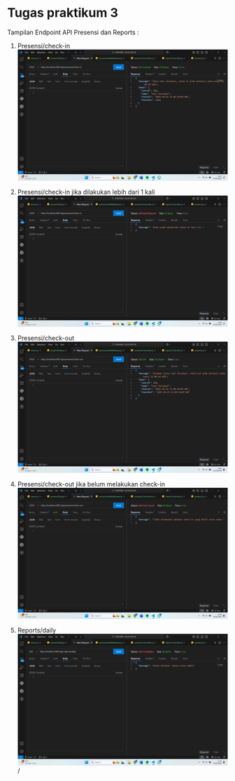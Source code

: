 # Tugas praktikum 3
Tampilan Endpoint API Presensi dan Reports :

1. Presensi/check-in
![POST Check-in](../Screenshots/presensi_checkin.png)

2. Presensi/check-in jika dilakukan lebih dari 1 kali
![POST Check-in lebih dari 1 kali](../Screenshots/presensi_checkin_kedua.png)

3. Presensi/check-out
![POST Check-out](../Screenshots/presensi_checkout.png)

4. Presensi/check-out jika belum melakukan check-in
![POST Check-out jika belum check-in](../Screenshots/presensi_checkout_keempat.png)

5. Reports/daily
![GET Reports Daily](../Screenshots/reports_daily.png)/

